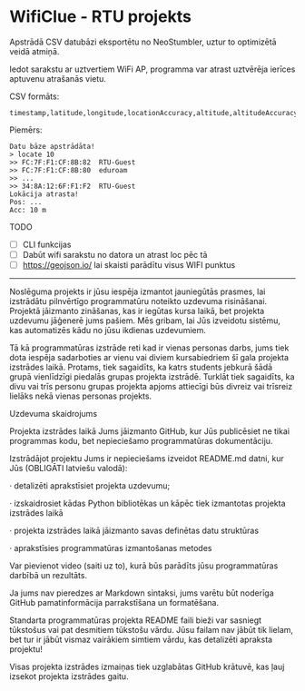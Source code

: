 # WifiClue - RTU projekts

Apstrādā CSV datubāzi eksportētu no NeoStumbler, uztur to optimizētā veidā atmiņā.

Iedot sarakstu ar uztvertiem WiFi AP, programma var atrast uztvērēja ierīces aptuvenu atrašanās vietu.

CSV formāts:
```csv
timestamp,latitude,longitude,locationAccuracy,altitude,altitudeAccuracy,locationAge,speed,pressure,macAddress,wifiScanAge,signalStrength,ssid
```

Piemērs:

```
Datu bāze apstrādāta!
> locate 10
>> FC:7F:F1:CF:8B:82  RTU-Guest
>> FC:7F:F1:CF:8B:80  eduroam
>> ...
>> 34:8A:12:6F:F1:F2  RTU-Guest
Lokācija atrasta!
Pos: ...
Acc: 10 m
```

TODO
 - [ ] CLI funkcijas
 - [ ] Dabūt wifi sarakstu no datora un atrast loc pēc tā
 - [ ] https://geojson.io/ lai skaisti parādītu visus WIFI punktus

---

Noslēguma projekts ir jūsu iespēja izmantot jauniegūtās prasmes, lai izstrādātu pilnvērtīgo programmatūru noteikto uzdevuma risināšanai. Projektā jāizmanto zināšanas, kas ir iegūtas kursa laikā, bet projekta uzdevumu jāģenerē jums pašiem. Mēs gribam, lai Jūs izveidotu sistēmu, kas automatizēs kādu no jūsu ikdienas uzdevumiem.

Tā kā programmatūras izstrāde reti kad ir vienas personas darbs, jums tiek dota iespēja sadarboties ar vienu vai diviem kursabiedriem šī gala projekta izstrādes laikā. Protams, tiek sagaidīts, ka katrs students jebkurā šādā grupā vienlīdzīgi piedalās grupas projekta izstrādē. Turklāt tiek sagaidīts, ka divu vai trīs personu grupas projekta apjoms attiecīgi būs divreiz vai trīsreiz lielāks nekā vienas personas projekts.

Uzdevuma skaidrojums

Projekta izstrādes laikā Jums jāizmanto GitHub, kur Jūs publicēsiet ne tikai programmas kodu, bet nepieciešamo programmatūras dokumentāciju.

Izstrādājot projektu Jums ir nepieciešams izveidot README.md datni, kur Jūs (OBLIGĀTI latviešu valodā):

·       detalizēti aprakstīsiet projekta uzdevumu;

·       izskaidrosiet kādas Python bibliotēkas un kāpēc tiek izmantotas projekta izstrādes laikā

·       projekta izstrādes laikā jāizmanto savas definētas datu struktūras

·       aprakstīsies programmatūras izmantošanas metodes

Var pievienot video (saiti uz to), kurā būs parādīts jūsu programmatūras darbībā un rezultāts.

Ja jums nav pieredzes ar Markdown sintaksi, jums varētu būt noderīga GitHub pamatinformācija parrakstīšana un formatēšana.

Standarta programmatūras projekta README faili bieži var sasniegt tūkstošus vai pat desmitiem tūkstošu vārdu. Jūsu failam nav jābūt tik lielam, bet tur ir jābūt vismaz vairākiem simtiem vārdu, kas detalizēti apraksta projektu!

Visas projekta izstrādes izmaiņas tiek uzglabātas GitHub krātuvē, kas ļauj izsekot projekta izstrādes gaitu.
